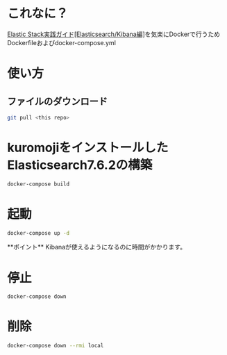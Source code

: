 # これなに？

[Elastic Stack実践ガイド[Elasticsearch/Kibana編]](https://tatsu-zine.com/books/elastic-stack-guide)を気楽にDockerで行うため  
Dockerfileおよびdocker-compose.yml

# 使い方

## ファイルのダウンロード
```bash
git pull <this repo>
```

# kuromojiをインストールしたElasticsearch7.6.2の構築
```bash
docker-compose build
```

# 起動
```bash
docker-compose up -d
```

<p class="info">**ポイント** Kibanaが使えるようになるのに時間がかかります。</p>

# 停止
```bash
docker-compose down
```

# 削除
```bash
docker-compose down --rmi local
```